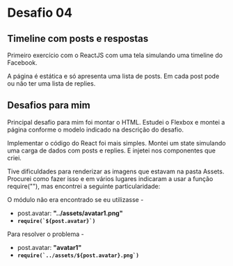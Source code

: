 # Desafio 04

## Timeline com posts e respostas

Primeiro exercício com o ReactJS com uma tela simulando uma timeline do Facebook.

A página é estática e só apresenta uma lista de posts. Em cada post pode ou não ter uma lista de replies.

## Desafios para mim

Principal desafio para mim foi montar o HTML. Estudei o Flexbox e montei a página conforme o modelo indicado na descrição do desafio.

Implementar o código do React foi mais simples. Montei um state simulando uma carga de dados com posts e replies. E injetei nos componentes que criei.

Tive dificuldades para renderizar as imagens que estavam na pasta Assets. Procurei como fazer isso e em vários lugares indicaram a usar a função require(""), mas encontrei a seguinte particularidade:

O módulo não era encontrado se eu utilizasse -

- post.avatar: **"../assets/avatar1.png"**
- **`` require(`${post.avatar}`) ``**

Para resolver o problema -

- post.avatar: **"avatar1"**
- **`` require(`../assets/${post.avatar}.png`) ``**
